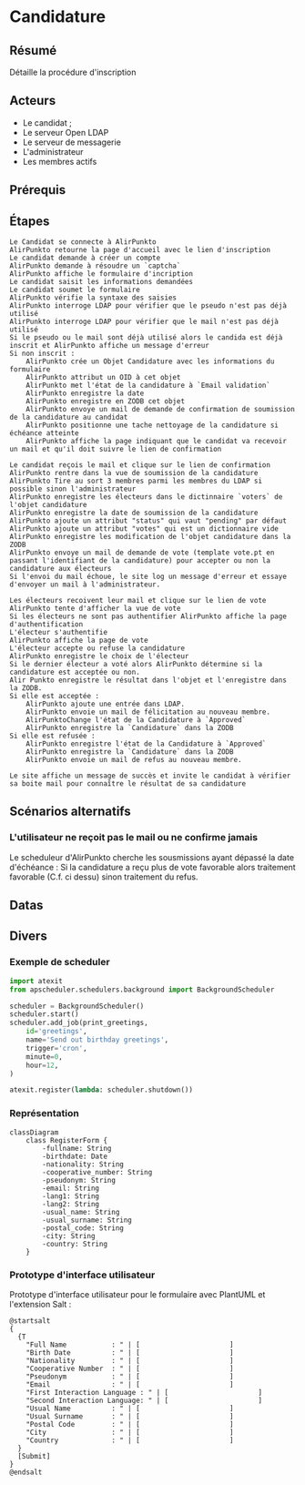 # Candidature

## Résumé
Détaille la procédure d'inscription

## Acteurs

- Le candidat ;
- Le serveur Open LDAP
- Le serveur de messagerie
- L'administrateur
- Les membres actifs

## Prérequis

## Étapes
    Le Candidat se connecte à AlirPunkto
    AlirPunkto retourne la page d'accueil avec le lien d'inscription
    Le candidat demande à créer un compte
    AlirPunkto demande à résoudre un `captcha`
    AlirPunkto affiche le formulaire d'incription
    Le candidat saisit les informations demandées
    Le candidat soumet le formulaire
    AlirPunkto vérifie la syntaxe des saisies
    AlirPunkto interroge LDAP pour vérifier que le pseudo n'est pas déjà utilisé
    AlirPunkto interroge LDAP pour vérifier que le mail n'est pas déjà utilisé
    Si le pseudo ou le mail sont déjà utilisé alors le candida est déjà inscrit et AlirPunkto affiche un message d'erreur
    Si non inscrit :
        AlirPunkto crée un Objet Candidature avec les informations du formulaire
        AlirPunkto attribut un OID à cet objet
        AlirPunkto met l'état de la candidature à `Email validation`
        AlirPunkto enregistre la date        
        AlirPunkto enregistre en ZODB cet objet
        AlirPunkto envoye un mail de demande de confirmation de soumission de la candidature au candidat
        AlirPunkto positionne une tache nettoyage de la candidature si échéance atteinte
        AlirPunkto affiche la page indiquant que le candidat va recevoir un mail et qu'il doit suivre le lien de confirmation

    Le candidat reçois le mail et clique sur le lien de confirmation
    AlirPunkto rentre dans la vue de soumission de la candidature
    AlirPunkto Tire au sort 3 membres parmi les membres du LDAP si possible sinon l'administrateur
    AlirPunkto enregistre les électeurs dans le dictinnaire `voters` de l'objet candidature
    AlirPunkto enregistre la date de soumission de la candidature
    AlirPunkto ajoute un attribut "status" qui vaut "pending" par défaut
    AlirPunkto ajoute un attribut "votes" qui est un dictionnaire vide
    AlirPunkto enregistre les modification de l'objet candidature dans la ZODB
    AlirPunkto envoye un mail de demande de vote (template vote.pt en passant l'identifiant de la candidature) pour accepter ou non la candidature aux électeurs
    Si l'envoi du mail échoue, le site log un message d'erreur et essaye d'envoyer un mail à l'administrateur.

    Les électeurs recoivent leur mail et clique sur le lien de vote
    AlirPunkto tente d'afficher la vue de vote
    Si les électeurs ne sont pas authentifier AlirPunkto affiche la page d'authentification
    L'électeur s'authentifie
    AlirPunkto affiche la page de vote
    L'électeur accepte ou refuse la candidature
    AlirPunkto enregistre le choix de l'électeur
    Si le dernier électeur a voté alors AlirPunkto détermine si la candidature est acceptée ou non.
    Alir Punkto enregistre le résultat dans l'objet et l'enregistre dans la ZODB.
    Si elle est acceptée :
        AlirPunkto ajoute une entrée dans LDAP.
        AlirPunkto envoie un mail de félicitation au nouveau membre.
        AlirPunktoChange l'état de la Candidature à `Approved`
        AlirPunkto enregistre la `Candidature` dans la ZODB
    Si elle est refusée :
        AlirPunkto enregistre l'état de la Candidature à `Approved`
        AlirPunkto enregistre la `Candidature` dans la ZODB
        AlirPunkto envoie un mail de refus au nouveau membre.

    Le site affiche un message de succès et invite le candidat à vérifier sa boite mail pour connaître le résultat de sa candidature

## Scénarios alternatifs

### L'utilisateur ne reçoit pas le mail ou ne confirme jamais
Le scheduleur d'AlirPunkto cherche les sousmissions ayant dépassé la date d'échéance :
    Si la candidature a reçu plus de vote favorable alors traitement favorable (C.f. ci dessu)
    sinon traitement du refus.

## Datas


## Divers

### Exemple de scheduler

```python
import atexit
from apscheduler.schedulers.background import BackgroundScheduler

scheduler = BackgroundScheduler()
scheduler.start()
scheduler.add_job(print_greetings,
    id='greetings', 
    name='Send out birthday greetings', 
    trigger='cron', 
    minute=0, 
    hour=12,
)

atexit.register(lambda: scheduler.shutdown())
```

### Représentation 

```mermaid
classDiagram
    class RegisterForm {
        -fullname: String
        -birthdate: Date
        -nationality: String
        -cooperative_number: String
        -pseudonym: String
        -email: String
        -lang1: String
        -lang2: String
        -usual_name: String
        -usual_surname: String
        -postal_code: String
        -city: String
        -country: String
    }
```

### Prototype d'interface utilisateur

Prototype d'interface utilisateur pour le formulaire avec PlantUML et l'extension Salt :

```plantuml
@startsalt
{
  {T
    "Full Name           : " | [                      ]
    "Birth Date          : " | [                      ]
    "Nationality         : " | [                      ]
    "Cooperative Number  : " | [                      ]
    "Pseudonym           : " | [                      ]
    "Email               : " | [                      ]
    "First Interaction Language : " | [                      ]
    "Second Interaction Language: " | [                      ]
    "Usual Name          : " | [                      ]
    "Usual Surname       : " | [                      ]
    "Postal Code         : " | [                      ]
    "City                : " | [                      ]
    "Country             : " | [                      ]
  }
  [Submit]
}
@endsalt
```
